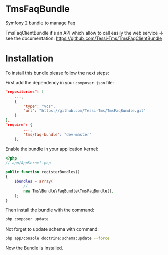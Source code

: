 TmsFaqBundle
============

Symfony 2 bundle to manage Faq

TmsFaqClientBundle it's an API which allow to call easily the web service -> see the documentation: https://github.com/Tessi-Tms/TmsFaqClientBundle

Installation
============

To install this bundle please follow the next steps:

First add the dependency in your `composer.json` file:
```json
"repositories": [
    ...,
    {
        "type": "vcs",
        "url": "https://github.com/Tessi-Tms/TmsFaqBundle.git"
    }
],
"require": {
        ...,
        "tms/faq-bundle": "dev-master"
    },
```

Enable the bundle in your application kernel:
```php
<?php
// app/AppKernel.php

public function registerBundles()
{
    $bundles = array(
        //
        new Tms\Bundle\FaqBundle\TmsFaqBundle(),
    );
}
```

Then install the bundle with the command:
```sh
php composer update
```

Not forget to update schema with command:
```sh
php app/console doctrine:schema:update --force
```

Now the Bundle is installed.
